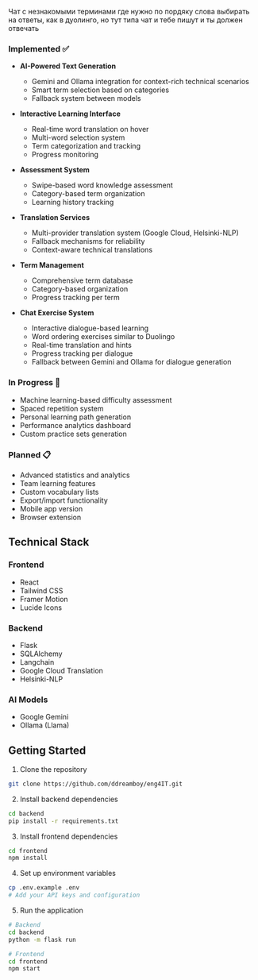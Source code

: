 Чат с незнакомыми терминами где нужно по пордяку слова выбирать на ответы,
как в дуолинго, но тут типа чат и тебе пишут и ты должен отвечать

### Implemented ✅

- **AI-Powered Text Generation**
  - Gemini and Ollama integration for context-rich technical scenarios
  - Smart term selection based on categories
  - Fallback system between models

- **Interactive Learning Interface**
  - Real-time word translation on hover
  - Multi-word selection system
  - Term categorization and tracking
  - Progress monitoring

- **Assessment System**
  - Swipe-based word knowledge assessment
  - Category-based term organization
  - Learning history tracking

- **Translation Services**
  - Multi-provider translation system (Google Cloud, Helsinki-NLP)
  - Fallback mechanisms for reliability
  - Context-aware technical translations

- **Term Management**
  - Comprehensive term database
  - Category-based organization
  - Progress tracking per term

- **Chat Exercise System**
  - Interactive dialogue-based learning
  - Word ordering exercises similar to Duolingo
  - Real-time translation and hints
  - Progress tracking per dialogue
  - Fallback between Gemini and Ollama for dialogue generation

### In Progress 🔨

- Machine learning-based difficulty assessment
- Spaced repetition system
- Personal learning path generation
- Performance analytics dashboard
- Custom practice sets generation

### Planned 📋

- Advanced statistics and analytics
- Team learning features
- Custom vocabulary lists
- Export/import functionality
- Mobile app version
- Browser extension

## Technical Stack

### Frontend
- React
- Tailwind CSS
- Framer Motion
- Lucide Icons

### Backend
- Flask
- SQLAlchemy
- Langchain
- Google Cloud Translation
- Helsinki-NLP

### AI Models
- Google Gemini
- Ollama (Llama)

## Getting Started

1. Clone the repository
```bash
git clone https://github.com/ddreamboy/eng4IT.git
```

2. Install backend dependencies
```bash
cd backend
pip install -r requirements.txt
```

3. Install frontend dependencies
```bash
cd frontend
npm install
```

4. Set up environment variables
```bash
cp .env.example .env
# Add your API keys and configuration
```

5. Run the application
```bash
# Backend
cd backend
python -m flask run

# Frontend
cd frontend
npm start
```
